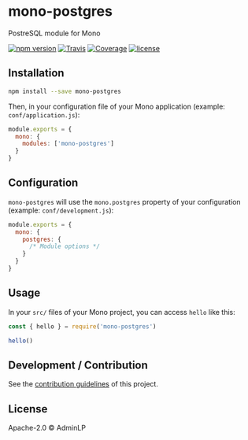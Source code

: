 # mono-postgres

PostreSQL module for Mono

[![npm version](https://img.shields.io/npm/v/mono-postgres.svg)](https://www.npmjs.com/package/mono-postgres)
[![Travis](https://img.shields.io/travis/AdminLP/mono-postgres/master.svg)](https://travis-ci.org/AdminLP/mono-postgres)
[![Coverage](https://img.shields.io/codecov/c/github/AdminLP/mono-postgres/master.svg)](https://codecov.io/gh/AdminLP/mono-postgres)
[![license](https://img.shields.io/github/license/AdminLP/mono-postgres.svg)](https://github.com/AdminLP/mono-postgres/blob/master/LICENSE)

## Installation

```bash
npm install --save mono-postgres
```

Then, in your configuration file of your Mono application (example: `conf/application.js`):

```js
module.exports = {
  mono: {
    modules: ['mono-postgres']
  }
}
```

## Configuration

`mono-postgres` will use the `mono.postgres` property of your configuration (example: `conf/development.js`):

```js
module.exports = {
  mono: {
    postgres: {
      /* Module options */
    }
  }
}
```

## Usage

In your `src/` files of your Mono project, you can access `hello` like this:

```js
const { hello } = require('mono-postgres')

hello()
```

## Development / Contribution

See the [contribution guidelines](CONTRIBUTING.md) of this project.

## License

Apache-2.0 &copy; AdminLP
